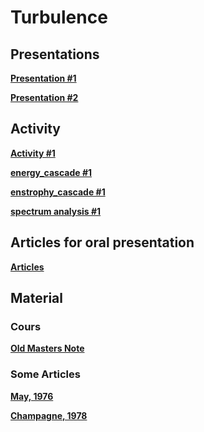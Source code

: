 

#  Turbulence

##  Presentations


**[Presentation #1 ][p1]**  

  [p1]: 1_Turb_2020.pdf
  
  
**[Presentation #2 ][p2]**  

  [p2]: 2x_Turb_2020.pdf

##  Activity


**[Activity #1 ][ac1]**  

  [ac1]: Activity1.pdf


**[energy_cascade #1 ][ac2]**  

  [ac2]: energy_cascade.py

**[enstrophy_cascade #1 ][ac3]**  

  [ac3]: enstrophy_cascade.py
 
**[spectrum analysis #1 ][ac4]**  

  [ac4]: spectrum_analysis.ipynb 
  

##  Articles for oral presentation

**[Articles ][g30]**  

  [g30]: http://mespages.univ-brest.fr/~gula/Turb/Articles/

  
##  Material 

###  Cours

**[Old Masters Note ][c30]**  

  [c30]: Cours



###  Some Articles

**[May, 1976 ][a1]**


  [a1]: May76.pdf


**[Champagne, 1978 ][a2]**


  [a2]: Champagne78.pdf